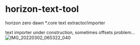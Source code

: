 # horizon-text-tool
horizon zero dawn *.core text extractor/importer

text importer under construction, sometimes offsets problem...
![IMG_20220302_065322_040](https://user-images.githubusercontent.com/59421225/156504414-b67902cc-6310-4600-90ab-fd554ec9368a.jpg)
